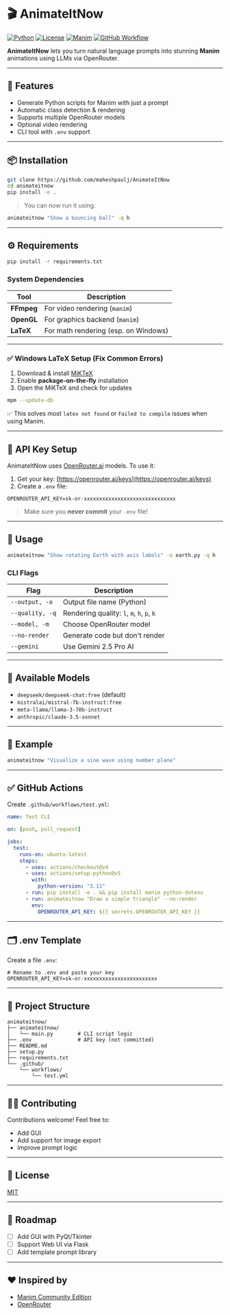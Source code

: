 # 🎬 AnimateItNow

[![Python](https://img.shields.io/badge/Python-3.8%2B-blue?logo=python)](https://www.python.org/)
[![License](https://img.shields.io/github/license/yourusername/animateitnow)](LICENSE)
[![Manim](https://img.shields.io/badge/Manim-Community%20Edition-purple?logo=manim)](https://www.manim.community/)
[![GitHub Workflow](https://github.com/maheshpaulj/AnimateItNow/actions/workflows/test.yml/badge.svg)](https://github.com/maheshpaulj/AnimateItNow/actions)

**AnimateItNow** lets you turn natural language prompts into stunning **Manim** animations using LLMs via OpenRouter.

---

## 🚀 Features

- Generate Python scripts for Manim with just a prompt  
- Automatic class detection & rendering  
- Supports multiple OpenRouter models  
- Optional video rendering  
- CLI tool with `.env` support  

---

## 📦 Installation

```bash
git clone https://github.com/maheshpaulj/AnimateItNow
cd animateitnow
pip install -e .
````

> You can now run it using:

```bash
animateitnow "Show a bouncing ball" -q h
```

---

## ⚙️ Requirements

```bash
pip install -r requirements.txt
```

### System Dependencies

| Tool       | Description                          |
| ---------- | ------------------------------------ |
| **FFmpeg** | For video rendering (`manim`)        |
| **OpenGL** | For graphics backend (`manim`)       |
| **LaTeX**  | For math rendering (esp. on Windows) |

---

### ✅ Windows LaTeX Setup (Fix Common Errors)

1. Download & install [MiKTeX](https://miktex.org/download)
2. Enable **package-on-the-fly** installation
3. Open the MiKTeX and check for updates

```bash
mpm --update-db
```

✅ This solves most `latex not found` or `Failed to compile` issues when using Manim.

---

## 🔐 API Key Setup

AnimateItNow uses [OpenRouter.ai](https://openrouter.ai) models. To use it:

1. Get your key: [https://openrouter.ai/keys](https://openrouter.ai/keys)
2. Create a `.env` file:

```env
OPENROUTER_API_KEY=sk-or-xxxxxxxxxxxxxxxxxxxxxxxxxxxxxx
```

> Make sure you **never commit** your `.env` file!

---

## 📜 Usage

```bash
animateitnow "Show rotating Earth with axis labels" -o earth.py -q h
```

### CLI Flags

| Flag            | Description                                |
| --------------- | ------------------------------------------ |
| `--output, -o`  | Output file name (Python)                  |
| `--quality, -q` | Rendering quality: `l`, `m`, `h`, `p`, `k` |
| `--model, -m`   | Choose OpenRouter model                    |
| `--no-render`   | Generate code but don't render             |
| `--gemini`      | Use Gemini 2.5 Pro AI                      |

---

## 🧠 Available Models

* `deepseek/deepseek-chat:free` (default)
* `mistralai/mistral-7b-instruct:free`
* `meta-llama/llama-3-70b-instruct`
* `anthropic/claude-3.5-sonnet`

---

## 🧪 Example

```bash
animateitnow "Visualize a sine wave using number plane"
```

---

## ✅ GitHub Actions

Create `.github/workflows/test.yml`:

```yaml
name: Test CLI

on: [push, pull_request]

jobs:
  test:
    runs-on: ubuntu-latest
    steps:
      - uses: actions/checkout@v4
      - uses: actions/setup-python@v5
        with:
          python-version: "3.11"
      - run: pip install -e . && pip install manim python-dotenv
      - run: animateitnow "Draw a simple triangle" --no-render
        env:
          OPENROUTER_API_KEY: ${{ secrets.OPENROUTER_API_KEY }}
```

---

## 🗂 .env Template

Create a file `.env`:

```env
# Rename to .env and paste your key
OPENROUTER_API_KEY=sk-or-xxxxxxxxxxxxxxxxxxxxxxxx
```

---

## 📂 Project Structure

```
animateitnow/
├── animateitnow/
│   └── main.py        # CLI script logic
├── .env               # API key (not committed)
├── README.md
├── setup.py
├── requirements.txt
└── .github/
    └── workflows/
        └── test.yml
```

---

## 🧑‍💻 Contributing

Contributions welcome! Feel free to:

* Add GUI
* Add support for image export
* Improve prompt logic

---

## 📄 License

[MIT](/LICENSE)

---

## 🚧 Roadmap

* [ ] Add GUI with PyQt/Tkinter
* [ ] Support Web UI via Flask
* [ ] Add template prompt library

---

## ❤️ Inspired by

* [Manim Community Edition](https://www.manim.community/)
* [OpenRouter](https://openrouter.ai/)
